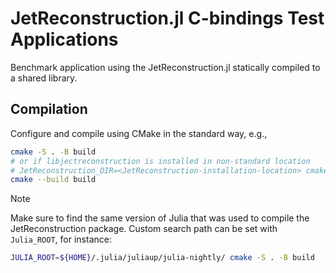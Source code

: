# JetReconstruction.jl C-bindings Test Applications

Benchmark application using the JetReconstruction.jl statically compiled to a shared library.

## Compilation

Configure and compile using CMake in the standard way, e.g.,

```sh
cmake -S . -B build
# or if libjectreconstruction is installed in non-standard location
# JetReconstruction_DIR=<JetReconstruction-installation-location> cmake -S . -B build
cmake --build build
```

> [!NOTE]
> Make sure to find the same version of Julia that was used to compile the JetReconstruction package.
> Custom search path can be set with `Julia_ROOT`, for instance:
>
> ```sh
> JULIA_ROOT=${HOME}/.julia/juliaup/julia-nightly/ cmake -S . -B build
> ```
